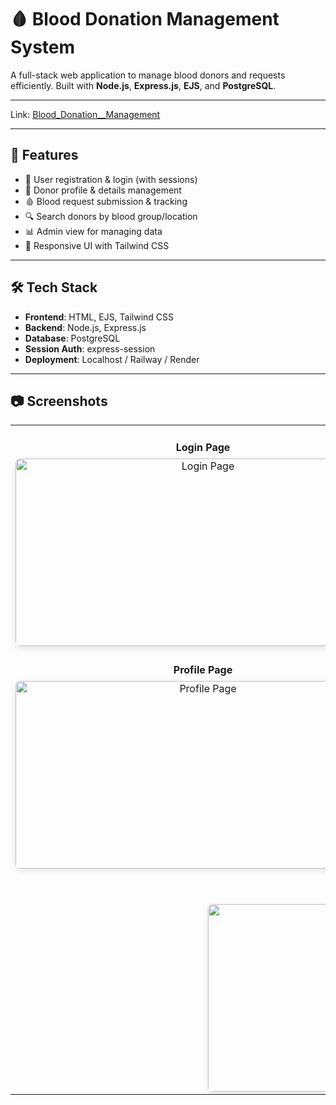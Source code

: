 <html lang="en">
<head>
  <meta charset="UTF-8">

</head>
<body>

  <h1>🩸 Blood Donation Management System</h1>

  <p>A full-stack web application to manage blood donors and requests efficiently. Built with <strong>Node.js</strong>, <strong>Express.js</strong>, <strong>EJS</strong>, and <strong>PostgreSQL</strong>.</p>
  <hr>
  <p>
    <span>Link:</span>
    <span><a href="https://blood-donation-management-bht9.onrender.com/">Blood_Donation__Management</a></span>
  </p>
  <hr>
  <h2>🚀 Features</h2>
  <ul>
    <li>🧍 User registration & login (with sessions)</li>
    <li>👤 Donor profile & details management</li>
    <li>🩸 Blood request submission & tracking</li>
    <li>🔍 Search donors by blood group/location</li>
    <li>📊 Admin view for managing data</li>
    <li>🎨 Responsive UI with Tailwind CSS</li>
  </ul>
  <hr>

  <h2>🛠️ Tech Stack</h2>
  <ul>
    <li><strong>Frontend</strong>: HTML, EJS, Tailwind CSS</li>
    <li><strong>Backend</strong>: Node.js, Express.js</li>
    <li><strong>Database</strong>: PostgreSQL</li>
    <li><strong>Session Auth</strong>: express-session</li>
    <li><strong>Deployment</strong>: Localhost / Railway / Render</li>
  </ul>
  <hr>
<h2>📷 Screenshots</h2>

<table style="width: 100%; border-spacing: 20px;">
  <tr>
    <td style="width: 50%; vertical-align: top; text-align: center;">
      <h4 style="margin-bottom: 8px;">Login Page</h4>
      <img src="https://i.postimg.cc/yWMTZd9v/p3.png" alt="Login Page" style="width: 600px; height: 300.00px; border-radius: 8px; box-shadow: 0 4px 12px rgba(0,0,0,0.1);">
    </td>
    <td style="width: 50%; vertical-align: top; text-align: center;">
      <h4 style="margin-bottom: 8px;">Blood Request Form</h4>
      <img src="https://i.postimg.cc/Xr8KmkPz/p4.png" alt="Blood Request Form" style="width:  600px; height:  300px; border-radius: 8px; box-shadow: 0 4px 12px rgba(0,0,0,0.1);">
    </td>
  </tr>
  <tr>
    <td style="width: 50%; vertical-align: top; text-align: center;">
      <h4 style="margin-bottom: 8px;">Profile Page</h4>
      <img src="https://i.postimg.cc/mt7yNsyR/p5.png" alt="Profile Page" style="width: 600px; height:  300px; border-radius: 8px; box-shadow: 0 4px 12px rgba(0,0,0,0.1);">
    </td>
    <td style="width: 50%; vertical-align: top; text-align: center;">
      <h4 style="margin-bottom: 8px;">Donor List</h4>
      <img src="https://i.postimg.cc/v4ML0N0n/p6.png" alt="Donor List" style="width:  600px; height: 300px; border-radius: 8px; box-shadow: 0 4px 12px rgba(0,0,0,0.1);">
    </td>
  </tr>
  <tr>
    <td colspan="2" style="text-align: center;">
      <h4 style="margin-bottom: 8px;">Dashboard</h4>
      <img src="https://i.postimg.cc/5H25VFdN/p7.png" alt="Dashboard" style="width: 600px; height: 300px; border-radius: 8px; box-shadow: 0 4px 12px rgba(0,0,0,0.1);">
    </td>
  </tr>
</table>


</body>
</html>
